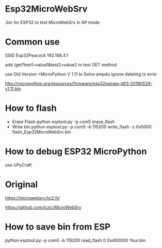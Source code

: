 # Esp32MicroWebSrv

.bin for ESP32 to test MicroWebSrv in AP mode 

# Common use

SSID Esp32Peacock
192.168.4.1

add /get?test1=value1&test2=value2 to test GET method

use Old Version <MicroPython V 1.11 to Solve ampdu ignore deleting tx error

http://micropython.org/resources/firmware/esp32spiram-idf3-20190529-v1.11.bin

# How to flash
- Erase Flash
python esptool.py -p com5 erase_flash
- Write bin
python esptool.py -p com5 -b 115200 write_flash -z  0x0000 flash_Esp32MicroWebSrv.bin

# How to debug ESP32 MicroPython

use UPyCraft

# Original

https://microwebsrv.hc2.fr/

https://github.com/jczic/MicroWebSrv


# How to save bin from ESP
python esptool.py -p com5 -b 115200 read_flash 0 0x400000 Your.bin



